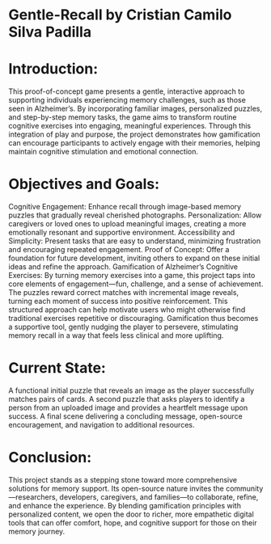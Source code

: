 # Gentle-Recall by Cristian Camilo Silva Padilla
# Introduction:
This proof-of-concept game presents a gentle, interactive approach to supporting individuals experiencing memory challenges, such as those seen in Alzheimer’s. By incorporating familiar images, personalized puzzles, and step-by-step memory tasks, the game aims to transform routine cognitive exercises into engaging, meaningful experiences. Through this integration of play and purpose, the project demonstrates how gamification can encourage participants to actively engage with their memories, helping maintain cognitive stimulation and emotional connection.

# Objectives and Goals:

Cognitive Engagement: Enhance recall through image-based memory puzzles that gradually reveal cherished photographs.
Personalization: Allow caregivers or loved ones to upload meaningful images, creating a more emotionally resonant and supportive environment.
Accessibility and Simplicity: Present tasks that are easy to understand, minimizing frustration and encouraging repeated engagement.
Proof of Concept: Offer a foundation for future development, inviting others to expand on these initial ideas and refine the approach.
Gamification of Alzheimer’s Cognitive Exercises:
By turning memory exercises into a game, this project taps into core elements of engagement—fun, challenge, and a sense of achievement. The puzzles reward correct matches with incremental image reveals, turning each moment of success into positive reinforcement. This structured approach can help motivate users who might otherwise find traditional exercises repetitive or discouraging. Gamification thus becomes a supportive tool, gently nudging the player to persevere, stimulating memory recall in a way that feels less clinical and more uplifting.

# Current State:

A functional initial puzzle that reveals an image as the player successfully matches pairs of cards.
A second puzzle that asks players to identify a person from an uploaded image and provides a heartfelt message upon success.
A final scene delivering a concluding message, open-source encouragement, and navigation to additional resources.

# Conclusion:
This project stands as a stepping stone toward more comprehensive solutions for memory support. Its open-source nature invites the community—researchers, developers, caregivers, and families—to collaborate, refine, and enhance the experience. By blending gamification principles with personalized content, we open the door to richer, more empathetic digital tools that can offer comfort, hope, and cognitive support for those on their memory journey.
